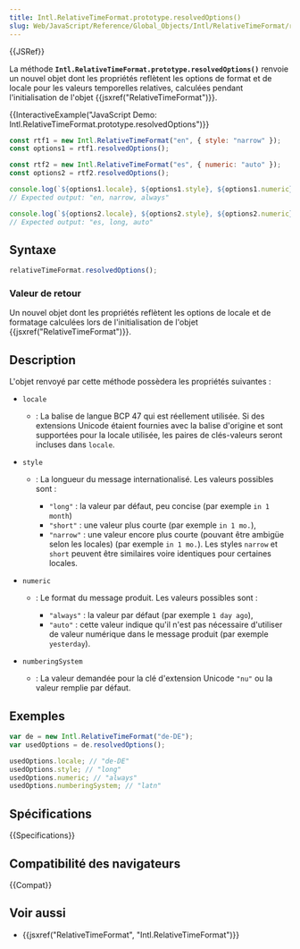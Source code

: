 ```yaml
---
title: Intl.RelativeTimeFormat.prototype.resolvedOptions()
slug: Web/JavaScript/Reference/Global_Objects/Intl/RelativeTimeFormat/resolvedOptions
---
```


{{JSRef}}

La méthode **`Intl.RelativeTimeFormat.prototype.resolvedOptions()`** renvoie un nouvel objet dont les propriétés reflètent les options de format et de locale pour les valeurs temporelles relatives, calculées pendant l'initialisation de l'objet {{jsxref("RelativeTimeFormat")}}.

{{InteractiveExample("JavaScript Demo: Intl.RelativeTimeFormat.prototype.resolvedOptions")}}

```js interactive-example
const rtf1 = new Intl.RelativeTimeFormat("en", { style: "narrow" });
const options1 = rtf1.resolvedOptions();

const rtf2 = new Intl.RelativeTimeFormat("es", { numeric: "auto" });
const options2 = rtf2.resolvedOptions();

console.log(`${options1.locale}, ${options1.style}, ${options1.numeric}`);
// Expected output: "en, narrow, always"

console.log(`${options2.locale}, ${options2.style}, ${options2.numeric}`);
// Expected output: "es, long, auto"
```

## Syntaxe

```js
relativeTimeFormat.resolvedOptions();
```

### Valeur de retour

Un nouvel objet dont les propriétés reflètent les options de locale et de formatage calculées lors de l'initialisation de l'objet {{jsxref("RelativeTimeFormat")}}.

## Description

L'objet renvoyé par cette méthode possèdera les propriétés suivantes :

- `locale`
  - : La balise de langue BCP 47 qui est réellement utilisée. Si des extensions Unicode étaient fournies avec la balise d'origine et sont supportées pour la locale utilisée, les paires de clés-valeurs seront incluses dans `locale`.
- `style`

  - : La longueur du message internationalisé. Les valeurs possibles sont :

    - `"long"` : la valeur par défaut, peu concise (par exemple `in 1 month`)
    - `"short"` : une valeur plus courte (par exemple `in 1 mo.`),
    - `"narrow"` : une valeur encore plus courte (pouvant être ambigüe selon les locales) (par exemple `in 1 mo.`). Les styles `narrow` et `short` peuvent être similaires voire identiques pour certaines locales.

- `numeric`

  - : Le format du message produit. Les valeurs possibles sont :

    - `"always"` : la valeur par défaut (par exemple `1 day ago`),
    - `"auto"` : cette valeur indique qu'il n'est pas nécessaire d'utiliser de valeur numérique dans le message produit (par exemple `yesterday`).

- `numberingSystem`
  - : La valeur demandée pour la clé d'extension Unicode `"nu"` ou la valeur remplie par défaut.

## Exemples

```js
var de = new Intl.RelativeTimeFormat("de-DE");
var usedOptions = de.resolvedOptions();

usedOptions.locale; // "de-DE"
usedOptions.style; // "long"
usedOptions.numeric; // "always"
usedOptions.numberingSystem; // "latn"
```

## Spécifications

{{Specifications}}

## Compatibilité des navigateurs

{{Compat}}

## Voir aussi

- {{jsxref("RelativeTimeFormat", "Intl.RelativeTimeFormat")}}
